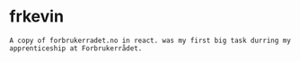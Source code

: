 # frkevin
    A copy of forbrukerradet.no in react. was my first big task durring my apprenticeship at Forbrukerrådet.